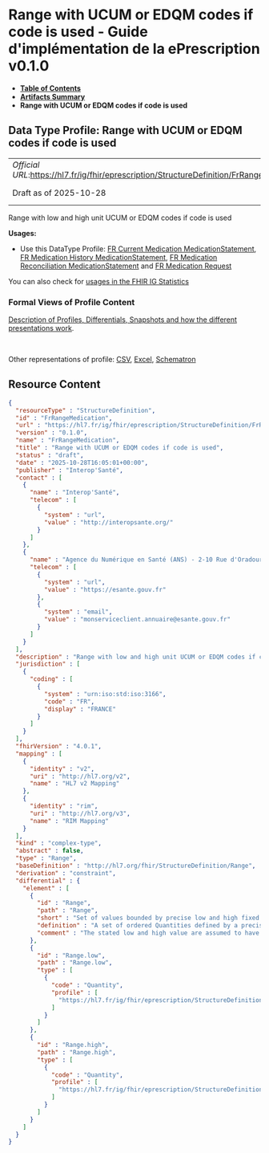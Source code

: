 # Range with UCUM or EDQM codes if code is used - Guide d'implémentation de la ePrescription v0.1.0

* [**Table of Contents**](toc.md)
* [**Artifacts Summary**](artifacts.md)
* **Range with UCUM or EDQM codes if code is used**

## Data Type Profile: Range with UCUM or EDQM codes if code is used 

| | |
| :--- | :--- |
| *Official URL*:https://hl7.fr/ig/fhir/eprescription/StructureDefinition/FrRangeMedication | *Version*:0.1.0 |
| Draft as of 2025-10-28 | *Computable Name*:FrRangeMedication |

 
Range with low and high unit UCUM or EDQM codes if code is used 

**Usages:**

* Use this DataType Profile: [FR Current Medication MedicationStatement](StructureDefinition-fr-current-medication-medicationstatement.md), [FR Medication History MedicationStatement](StructureDefinition-fr-medication-history-medicationstatement.md), [FR Medication Reconciliation MedicationStatement](StructureDefinition-fr-medication-reconciliation-statement.md) and [FR Medication Request](StructureDefinition-fr-medicationrequest.md)

You can also check for [usages in the FHIR IG Statistics](https://packages2.fhir.org/xig/ans.fhir.fr.eprescription|current/StructureDefinition/FrRangeMedication)

### Formal Views of Profile Content

 [Description of Profiles, Differentials, Snapshots and how the different presentations work](http://build.fhir.org/ig/FHIR/ig-guidance/readingIgs.html#structure-definitions). 

 

Other representations of profile: [CSV](StructureDefinition-FrRangeMedication.csv), [Excel](StructureDefinition-FrRangeMedication.xlsx), [Schematron](StructureDefinition-FrRangeMedication.sch) 



## Resource Content

```json
{
  "resourceType" : "StructureDefinition",
  "id" : "FrRangeMedication",
  "url" : "https://hl7.fr/ig/fhir/eprescription/StructureDefinition/FrRangeMedication",
  "version" : "0.1.0",
  "name" : "FrRangeMedication",
  "title" : "Range with UCUM or EDQM codes if code is used",
  "status" : "draft",
  "date" : "2025-10-28T16:05:01+00:00",
  "publisher" : "Interop'Santé",
  "contact" : [
    {
      "name" : "Interop'Santé",
      "telecom" : [
        {
          "system" : "url",
          "value" : "http://interopsante.org/"
        }
      ]
    },
    {
      "name" : "Agence du Numérique en Santé (ANS) - 2-10 Rue d'Oradour-sur-Glane, 75015 Paris",
      "telecom" : [
        {
          "system" : "url",
          "value" : "https://esante.gouv.fr"
        },
        {
          "system" : "email",
          "value" : "monserviceclient.annuaire@esante.gouv.fr"
        }
      ]
    }
  ],
  "description" : "Range with low and high unit UCUM or EDQM codes if code is used",
  "jurisdiction" : [
    {
      "coding" : [
        {
          "system" : "urn:iso:std:iso:3166",
          "code" : "FR",
          "display" : "FRANCE"
        }
      ]
    }
  ],
  "fhirVersion" : "4.0.1",
  "mapping" : [
    {
      "identity" : "v2",
      "uri" : "http://hl7.org/v2",
      "name" : "HL7 v2 Mapping"
    },
    {
      "identity" : "rim",
      "uri" : "http://hl7.org/v3",
      "name" : "RIM Mapping"
    }
  ],
  "kind" : "complex-type",
  "abstract" : false,
  "type" : "Range",
  "baseDefinition" : "http://hl7.org/fhir/StructureDefinition/Range",
  "derivation" : "constraint",
  "differential" : {
    "element" : [
      {
        "id" : "Range",
        "path" : "Range",
        "short" : "Set of values bounded by precise low and high fixed quantity (no comparator)",
        "definition" : "A set of ordered Quantities defined by a precise low and high limit defined by a fixed quantity (no comparator)",
        "comment" : "The stated low and high value are assumed to have arbitrarily high precision when it comes to determining which values are in the range. I.e. 1.99 is not in the range 2 -> 3. Low and high limit are precisely defined, no element 'comparator' in the simpleQuantity defining each bound. The limits are defined by a fixed quantity (no comparator)."
      },
      {
        "id" : "Range.low",
        "path" : "Range.low",
        "type" : [
          {
            "code" : "Quantity",
            "profile" : [
              "https://hl7.fr/ig/fhir/eprescription/StructureDefinition/FrSimpleQuantityMedication"
            ]
          }
        ]
      },
      {
        "id" : "Range.high",
        "path" : "Range.high",
        "type" : [
          {
            "code" : "Quantity",
            "profile" : [
              "https://hl7.fr/ig/fhir/eprescription/StructureDefinition/FrSimpleQuantityMedication"
            ]
          }
        ]
      }
    ]
  }
}

```
